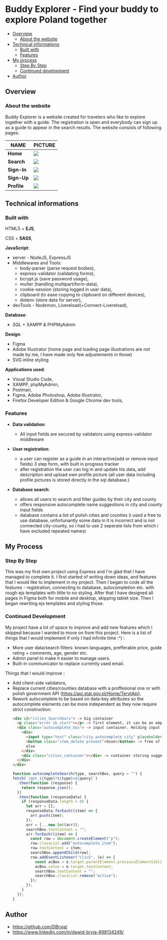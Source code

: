 # Buddy Explorer - Find your buddy to explore Poland together

- [Overview](#overview)
  - [About the website](#about-the-website)
- [Technical informations](#technical-informations)
  - [Built with](#built-with)
  - [Features](#features)
- [My process](#my-process)
  - [Step By Step](#step-by-step)
  - [Continued development](#continued-development)
- [Author](#author)

## Overview

### About the website

Buddy Explorer is a website created for travelers who like to explore together with a guide.
The registration is open and everybody can sign up as a guide to appear in the search results.
The website consists of following pages:

|   NAME | PICTURE  |
| ------------- | ------------- |
| **Home**  | ![](./readme_files/homepage.png) |
| **Search**  | ![](./readme_files/search.png)  |
| **Sign-In**  | ![](./readme_files/signin.png) |
| **Sign-Up**  | ![](./readme_files/signup.png) |
| **Profile**  | ![](./readme_files/profile.png) |

## Technical informations

### Built with

HTML5 + **EJS**,

CSS + **SASS**,

**JavaScript**:
- server - NodeJS, ExpressJS
- Middlewares and Tools:
  - body-parser (parse request bodies),
  - express-validator (validating forms),
  - bcrypt.js (save password usage),
  - multer (handling multipart/form-data),
  - cookie-session (storing logged in user data),
  - clipboard (to ease copying to clipboard on different devices),
  - dotenv (store data for server),
- devTools - Nodemon, Livereload(+Connect-Livereload),

**Database**:
- SQL + XAMPP & PHPMyAdmin

**Design**:
- Figma
- Adobe Illustrator (home page and loading page illustrations are not made by me, I have made only few adjustements in those)
- SVG inline styling

**Applications used**:
- Visual Studio Code,
- XAMPP, phpMyAdmin,
- Postman,
- Figma, Adobe Photoshop, Adobe Illustrator,
- Firefox Developer Edition & Google Chrome dev tools,

### Features

- **Data validation**:

  - All input fields are secured by validators using express-validator middleware

- **User registration**:
  - a user can register as a guide in an interactive(add or remove input fields) 3 step form, with built in progress tracker
  - after registration the user can log in and update his data, add description and upload own profile picture (all user data including profile pictures is stored directly in the sql database.)
- **Database search**:
  - allows all users to search and filter guides by their city and county
  - offers responsive autocomplete name suggestions in city and county input fields
  - database contains a list of polish cities and counties (i used a free to use database, unfortunantly some data in it is incorrect and is not connected city-county, so i had to use 2 seperate lists from which i have excluded repeated names)

## My Process

### Step By Step

This was my first own project using Express and I'm glad that I have managed to complete it.
I first started of writing down ideas, and features that I would like to implement in my project.
Then I began to code all the features - registration, connecting to database, autocompletion etc. with rough ejs templates with little to no styling.
After that I have designed all pages in Figma both for mobile and desktop, skipping tablet size.
Then I began rewriting ejs templates and styling those.

### Continued Development

My project have a lot of space to improve and add new features which I skipped because I wanted to move on from this project.
Here is a list of things that I would implement if only I had infinite time :^) :
- More user data/search filters: known languages, prefferable price, guide rating + comments, age, gender etc.
- Admin panel to make it easier to manage users.
- Built-in communicator to replace currently used email.

Things that I would improve :
- Add client-side validators,
- Replace current cities/counties database with a proffesional one or with polish government API (https://api.stat.gov.pl/Home/TerytApi),
- Rework autocomplete to be based on data-key attributes so the autocomplete elements can be more independent as they now require strict construction:
  ```html
  <div id="cities_Searchbars"> -> big container
    <p class="error sb_start"></p> -> first element, it can be an empty span, but it must exist
    <div class="autocomplete_box"> -> input container. Holding input field, delete button and suggestions container
      <div>
        <input type="text" class="city_autocomplete city" placeholder="city" name="city" autocomplete="off" />
        <button class="item_delete prevent">Usuń</button> -> free of choice element, may be a div, button or anything
        else
      </div>
      <div class="cities_container"></div> -> container storing suggested items
    </div>
  </div>
  ```
  ```js
  function autocompleteSearch(type, searchBox, query = "") {
  fetch(`/get_${type}?${type}=${query}`)
    .then(function (response) {
      return response.json();
    })
    .then(function (responseData) {
      if (responseData.length > 0) {
        let arr = [];
        responseData.forEach((item) => {
          arr.push(item);
        });
        arr = [...new Set(arr)];
        searchBox.textContent = "";
        arr.forEach((item) => {
          const row = document.createElement("p");
          row.classList.add("autocomplete_item");
          row.textContent = item;
          searchBox.appendChild(row);
          row.addEventListener("click", (e) => {
            const acBox = e.target.parentElement.previousElementSibling.previousElementSibling;
            acBox.value = e.target.textContent;
            searchBox.textContent = "";
            searchBox.classList.remove("active");
          });
        });
      }
    });
  }

## Author
- https://github.com/DBryja/
- https://www.linkedin.com/in/dawid-bryja-898134249/
